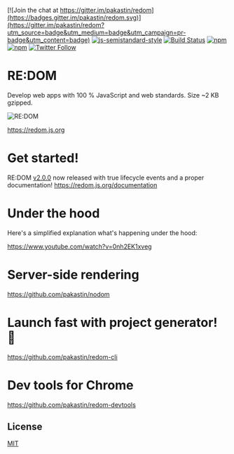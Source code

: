 [![Join the chat at https://gitter.im/pakastin/redom](https://badges.gitter.im/pakastin/redom.svg)](https://gitter.im/pakastin/redom?utm_source=badge&utm_medium=badge&utm_campaign=pr-badge&utm_content=badge)
[![js-semistandard-style](https://img.shields.io/badge/code%20style-semistandard-brightgreen.svg?maxAge=60&style=flat-square)](https://github.com/Flet/semistandard)
[![Build Status](https://img.shields.io/travis/pakastin/redom/master.svg?maxAge=60&style=flat-square)](https://travis-ci.org/pakastin/redom?branch=master)
[![npm](https://img.shields.io/npm/v/redom.svg?maxAge=60&style=flat-square)](https://www.npmjs.com/package/redom)
[![npm](https://img.shields.io/npm/l/redom.svg?maxAge=60&style=flat-square)](https://github.com/pakastin/redom/blob/master/LICENSE)
[![Twitter Follow](https://img.shields.io/twitter/follow/pakastin.svg?style=social&maxAge=60)](https://twitter.com/pakastin)

# RE:DOM

Develop web apps with 100 % JavaScript and web standards. Size ~2 KB gzipped.

![RE:DOM](https://redom.js.org/img/logo.svg)

https://redom.js.org

# Get started!
RE:DOM [v2.0.0](https://github.com/pakastin/redom/releases/tag/v2.0.0) now released with true lifecycle events and a proper documentation!
https://redom.js.org/documentation

# Under the hood
Here's a simplified explanation what's happening under the hood:

https://www.youtube.com/watch?v=0nh2EK1xveg

# Server-side rendering
https://github.com/pakastin/nodom

# Launch fast with project generator! 🚀
https://github.com/pakastin/redom-cli

# Dev tools for Chrome
https://github.com/pakastin/redom-devtools

## License
[MIT](https://github.com/pakastin/redom/blob/master/LICENSE)
